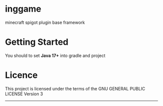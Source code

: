 # inggame

minecraft spigot plugin base framework

# Getting Started

You should to set **Java 17+** into gradle and project   

# Licence

This project is licensed under the terms of the GNU GENERAL PUBLIC LICENSE Version 3

---

